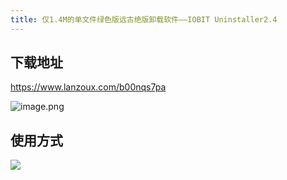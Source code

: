 ```yaml
---
title: 仅1.4M的单文件绿色版远古绝版卸载软件——IOBIT Uninstaller2.4
---
```


## 下载地址

https://www.lanzoux.com/b00nqs7pa

![image.png](https://www.v2fy.com/asset/0i/jikemiji/jikemiji-md/kr-000072.assets/1240.png)

## 使用方式

![](https://www.v2fy.com/asset/0i/jikemiji/jikemiji-md/kr-000072.assets/strip.gif)

